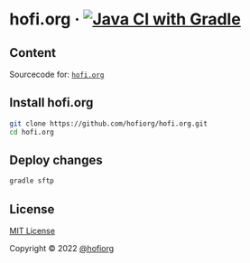 # hofi.org &middot; [![Java CI with Gradle](https://github.com/hofiorg/hofi.org/actions/workflows/gradle.yml/badge.svg)](https://github.com/hofiorg/hofi.org/actions/workflows/gradle.yml)

## Content

Sourcecode for:
<code>[hofi.org](http://www.hofi.org)</code><br/>

## Install hofi.org

```sh
git clone https://github.com/hofiorg/hofi.org.git
cd hofi.org
```

## Deploy changes

```sh
gradle sftp
```

## License
[MIT License](http://opensource.org/licenses/MIT)

Copyright &copy; 2022 [@hofiorg](https://github.com/hofiorg)
